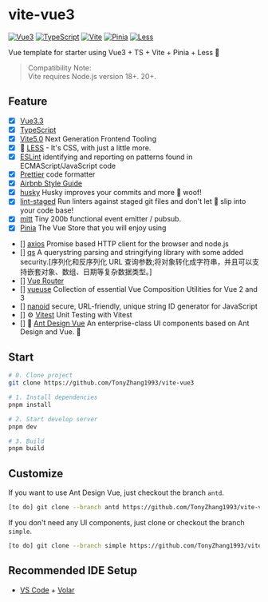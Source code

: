 # vite-vue3

[![Vue3](https://img.shields.io/badge/Framework-Vue3-42b883)](https://vuejs.org/)
[![TypeScript](https://img.shields.io/badge/Language-TypeScript-blue)](https://www.typescriptlang.org/)
[![Vite](https://img.shields.io/badge/Develop-Vite-747bff)](https://vitejs.dev)
[![Pinia](https://img.shields.io/badge/Store-Pinia-f7d336)](https://pinia.vuejs.org)
[![Less](https://img.shields.io/badge/CSS-Less-172f51)](https://lesscss.org/)

Vue template for starter using Vue3 + TS + Vite + Pinia + Less 🚀

> Compatibility Note: <br>
Vite requires Node.js version 18+. 20+. 


## Feature

-   [x] [Vue3.3](https://vuejs.org/)
-   [x] [TypeScript](https://www.typescriptlang.org/)
-   [x] [Vite5.0](https://vitejs.dev/) Next Generation Frontend Tooling
-   [x] 🎨 [LESS](https://lesscss.org/) - It's CSS, with just a little more.
-   [x] [ESLint](https://eslint.org/) identifying and reporting on patterns found in ECMAScript/JavaScript code
-   [x] [Prettier](https://prettier.io/) code formatter
-   [x] [Airbnb Style Guide](https://github.com/airbnb/javascript)
-   [x] [husky](https://typicode.github.io/husky/) Husky improves your commits and more 🐶 woof!
-   [x] [lint-staged](https://github.com/lint-staged/lint-staged#readme) Run linters against staged git files and don't let 💩 slip into your code base!
-   [x] [mitt](https://github.com/developit/mitt) Tiny 200b functional event emitter / pubsub.
-   [x] [Pinia](https://pinia.vuejs.org/) The Vue Store that you will enjoy using
-   [] [axios](https://github.com/axios/axios) Promise based HTTP client for the browser and node.js
-   [] [qs](https://github.com/ljharb/qs) A querystring parsing and stringifying library with some added security.[序列化和反序列化 URL 查询参数;将对象转化成字符串，并且可以支持嵌套对象、数组、日期等复杂数据类型。]
-   [] [Vue Router](https://github.com/vuejs/router)
-   [] [vueuse](https://github.com/vueuse/vueuse) Collection of essential Vue Composition Utilities for Vue 2 and 3
-   [] [nanoid](https://github.com/ai/nanoid#readme) secure, URL-friendly, unique string ID generator for JavaScript
-   [] ⚙️ [Vitest](https://github.com/vitest-dev/vitest) Unit Testing with Vitest
-   [] 🌈 [Ant Design Vue](https://github.com/vueComponent/ant-design-vue) An enterprise-class UI components based on Ant Design and Vue. 🐜


## Start

```bash
# 0. Clone project
git clone https://github.com/TonyZhang1993/vite-vue3

# 1. Install dependencies
pnpm install

# 2. Start develop server
pnpm dev

# 3. Build
pnpm build
```

## Customize

If you want to use Ant Design Vue, just checkout the branch `antd`.

```bash
[to do] git clone --branch antd https://github.com/TonyZhang1993/vite-vue3
```

If you don't need any UI components, just clone or checkout the branch `simple`.

```bash
[to do] git clone --branch simple https://github.com/TonyZhang1993/vite-vue3
```

## Recommended IDE Setup

-   [VS Code](https://code.visualstudio.com/) + [Volar](https://marketplace.visualstudio.com/items?itemName=Vue.volar)


